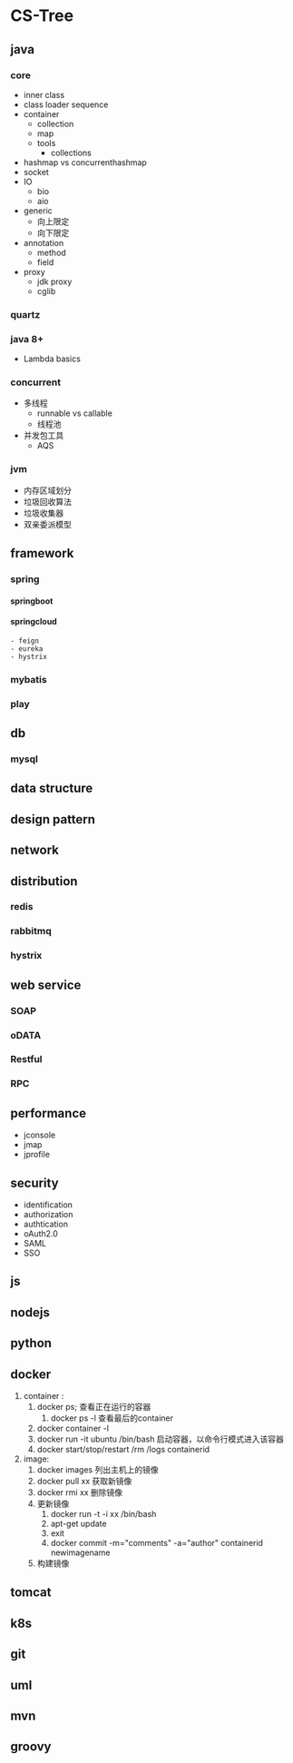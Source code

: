 # CS-Tree
## java
### core
- inner class
- class loader sequence
- container
    - collection
    - map
    - tools
        - collections
- hashmap vs concurrenthashmap
- socket
- IO
    - bio
    - aio    
- generic
    - 向上限定
    - 向下限定
- annotation
    - method
    - field
- proxy
    - jdk proxy
    - cglib

### quartz 
### java 8+
- Lambda basics

### concurrent
- 多线程
    - runnable vs callable
    - 线程池
- 并发包工具
    - AQS
    
### jvm
- 内存区域划分
- 垃圾回收算法
- 垃圾收集器
- 双亲委派模型

## framework
### spring
#### springboot
#### springcloud
    - feign
    - eureka
    - hystrix

### mybatis
### play



## db
### mysql
## data structure
## design pattern
## network

## distribution 
### redis
### rabbitmq
### hystrix

## web service
### SOAP
### oDATA
### Restful
### RPC 



## performance
- jconsole
- jmap
- jprofile

## security
- identification
- authorization
- authtication
- oAuth2.0
- SAML
- SSO

## js
## nodejs
## python
## docker
1. container :
    1. docker ps; 查看正在运行的容器
        1. docker ps -l 查看最后的container
    2. docker container -l
    3. docker run -it ubuntu /bin/bash 启动容器，以命令行模式进入该容器
    4. docker start/stop/restart /rm /logs containerid
2. image:
    1. docker images 列出主机上的镜像
    2. docker pull xx 获取新镜像
    3. docker rmi xx 删除镜像
    4. 更新镜像
        1. docker run -t -i  xx /bin/bash   
        2. apt-get update
        3. exit  
        4. docker commit -m="comments" -a="author"  containerid newimagename
    5. 构建镜像

## tomcat 
## k8s
## git 
## uml
## mvn
## groovy
